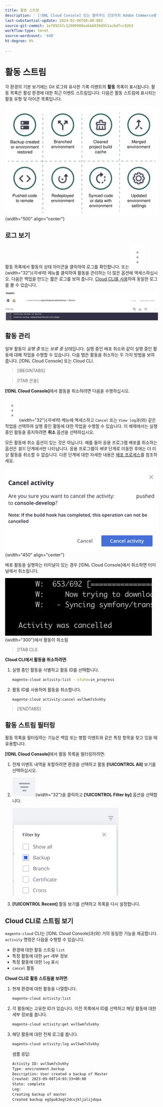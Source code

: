 ```yaml
---
title: 활동 스트림
description: ' [!DNL Cloud Console] 또는 클라우드 인프라의 Adobe Commerce용 Cloud CLI에서 활동 스트림을 읽는 방법을 알아봅니다.'
last-substantial-update: 2024-02-06T00:00:00Z
source-git-commit: 1e789247c12009908eabb6039d951acbdfcc9263
workflow-type: tm+mt
source-wordcount: '449'
ht-degree: 0%

---
```


# 활동 스트림

각 환경의 기본 보기에는 Git 로그와 유사한 기록 이벤트의 **활동** 목록이 표시됩니다. 활동 목록은 활성 환경에 대한 최근 이벤트 스트림입니다. 다음은 활동 스트림에 표시되는 활동 유형 및 아이콘 목록입니다.

![활동 유형](../../assets/activity-types.svg){width="500" align="center"}

## 로그 보기

활동 목록에서 활동의 상태 아이콘을 클릭하여 로그를 확인합니다. 또는 ![자세히](../../assets/icon-more.png){width="32"}(_자세히_) 메뉴를 클릭하여 활동을 관리하는 더 많은 옵션에 액세스하십시오. 다음은 백업을 만드는 짧은 로그를 보여 줍니다. [Cloud CLI를 사용](#activity-stream-with-cloud-cli)하여 동일한 로그를 볼 수 있습니다.

![로그 보기](../../assets/log-view.png)

## 활동 관리

일부 활동이 _실행 중_ 또는 _보류 중_ 상태입니다. 실행 중인 배포 취소와 같이 실행 중인 활동에 대해 작업을 수행할 수 있습니다. 다음 탭은 활동을 취소하는 두 가지 방법을 보여 줍니다. [!DNL Cloud Console] 또는 Cloud CLI.

>[!BEGINTABS]

>[!TAB 콘솔]

**[!DNL Cloud Console]**&#x200B;에서 활동을 취소하려면 다음을 수행하십시오.

![자세히](../../assets/icon-more.png){width="32"}(_자세히_) 메뉴에 액세스하고 `Cancel` 또는 `View log`과(와) 같은 작업을 선택하여 실행 중인 활동에 대한 작업을 수행할 수 있습니다. 이 예제에서는 실행 중인 활동을 중지하려면 **취소** 옵션을 선택하십시오.

모든 활동에 취소 옵션이 있는 것은 아닙니다. 예를 들어 응용 프로그램 배포를 취소하는 옵션은 _빌드_ 단계에서만 나타납니다. 응용 프로그램이 _배포_ 단계로 이동한 후에는 더 이상 활동을 취소할 수 없습니다. 다른 단계에 대한 자세한 내용은 [배포 프로세스](../deploy/process.md)를 참조하세요.

![활동 취소](../../assets/activity-icons/cancel-activity.png){width="450" align="center"}

배포 활동을 실행하는 터미널이 있는 경우 [!DNL Cloud Console]에서 취소하면 터미널에서 취소됩니다.

![터미널](../../assets/activity-icons/activity-cancelled.png){width="300"}에서 활동이 취소됨

>[!TAB CLI]

**Cloud CLI에서 활동을 취소하려면**:

1. 실행 중인 활동을 식별하고 활동 ID를 선택합니다.

   ```bash
   magento-cloud activity:list --state=in_progress
   ```

1. 활동 ID를 사용하여 활동을 취소합니다.

   ```bash
   magento-cloud activity:cancel wvl5wm7s5vkhy
   ```

>[!ENDTABS]

## 활동 스트림 필터링

활동 목록을 필터링하는 기능은 백업 또는 병합 이벤트와 같은 특정 항목을 찾고 있을 때 유용합니다.

**[!DNL Cloud Console]**&#x200B;에서 활동 목록을 필터링하려면:

1. 전체 이벤트 내역을 포함하려면 환경을 선택하고 활동 **[!UICONTROL All]** 보기를 선택하십시오.

1. ![필터링 기준](../../assets/icon-filterby.png){width="32"}을 클릭하고 **[!UICONTROL Filter by]** 옵션을 선택합니다.

   ![활동 필터링](../../assets/activity-filter.png)

1. **[!UICONTROL Recent]** 활동 보기를 선택하고 목록을 다시 설정합니다.

## Cloud CLI로 스트림 보기

`magento-cloud` CLI는 [!DNL Cloud Console]과(와) 거의 동일한 기능을 제공합니다. `activity` 명령은 다음을 수행할 수 있습니다.

- 환경에 대한 활동 스트림 `list`
- 특정 활동에 대한 `get` 세부 정보
- 특정 활동에 대한 `log` 표시
- `cancel` 활동

**Cloud CLI로 활동 스트림을 보려면**:

1. 현재 환경에 대한 활동을 나열합니다.

   ```bash
   magento-cloud activity:list
   ```

1. 각 활동에는 고유한 ID가 있습니다. 이전 목록에서 ID를 선택하고 해당 활동에 대한 세부 정보를 봅니다.

   ```bash
   magento-cloud activity:get wvl5wm7s5vkhy
   ```

1. 해당 활동에 대한 전체 로그를 봅니다.

   ```bash
   magento-cloud activity:log wvl5wm7s5vkhy
   ```

   샘플 응답:

   ```bash
   Activity ID: wvl5wm7s5vkhy
   Type: environment.backup
   Description: User created a backup of Master
   Created: 2023-09-08T14:03:33+00:00
   State: complete
   Log:
   Creating backup of master
   Created backup eg5pu63egt2dcojkljalzjdopa
   ```
